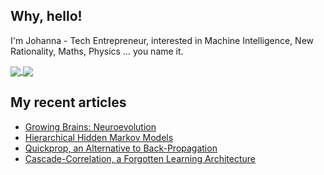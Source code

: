 ## Why, hello!
I'm Johanna - Tech Entrepreneur, interested in Machine Intelligence, New Rationality, Maths, Physics … you name it.

<a href="https://github.com/anuraghazra/github-readme-stats">
  <img align="center" src="https://github-readme-stats.vercel.app/api?username=ephe-meral&include_all_commits=true&count_private=true&show_icons=true" />
</a>
<a href="https://github.com/anuraghazra/github-readme-stats">
  <img align="center" src="https://github-readme-stats.vercel.app/api/top-langs/?username=ephe-meral&langs_count=10&hide=HTML,Makefile&exclude_repo=dotfiles,novel,genesis,ephe-meral.github.io&layout=compact" />
</a>

## My recent articles
<!-- BLOG-POST-LIST:START -->
- [Growing Brains: Neuroevolution](https://towardsdatascience.com/neuroevolution-cb31d823f27d?source=rss-ede7381126aa------2)
- [Hierarchical Hidden Markov Models](https://towardsdatascience.com/hierarchical-hidden-markov-models-a9e0552e70c1?source=rss-ede7381126aa------2)
- [Quickprop, an Alternative to Back-Propagation](https://towardsdatascience.com/quickprop-an-alternative-to-back-propagation-d9a78069e2a7?source=rss-ede7381126aa------2)
- [Cascade-Correlation, a Forgotten Learning Architecture](https://towardsdatascience.com/cascade-correlation-a-forgotten-learning-architecture-a2354a0bec92?source=rss-ede7381126aa------2)
<!-- BLOG-POST-LIST:END -->

<!--
**ephe-meral/ephe-meral** is a ✨ _special_ ✨ repository because its `README.md` (this file) appears on your GitHub profile.

Here are some ideas to get you started:

- 🔭 I’m currently working on ...
- 🌱 I’m currently learning ...
- 👯 I’m looking to collaborate on ...
- 🤔 I’m looking for help with ...
- 💬 Ask me about ...
- 📫 How to reach me: ...
- 😄 Pronouns: ...
- ⚡ Fun fact: ...
-->
